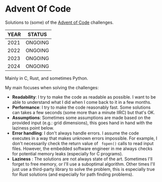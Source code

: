 # Advent Of Code

Solutions to (some) of the [Advent of Code](https://adventofcode.com/) challenges.

| YEAR | STATUS  |
|------|---------|
| 2021 | ONGOING |
| 2022 | ONGOING |
| 2023 | ONGOING |
| 2024 | ONGOING |

Mainly in C, Rust, and sometimes Python.

My main focuses when solving the challenges:

- **Readability**: I try to make the code as readable as possible. I want to be able to understand what I did when I come back to it in a few months.
- **Performance**: I try to make the code reasonably fast. Some solutions can takes a few seconds (some more than a minute IIRC) but that's OK.
- **Assumptions**: Sometimes some assumptions are made based on the provided input (e.g.: grid dimensions), this goes hand in hand with the laziness point below.
- **Error handling**: I don't always handle errors. I assume the code executes in a way that makes unknown errors impossible. For example, I don't necessarily check the return value of ` fopen()` calls to read input files. However, the embedded software engineer in me always checks for potential memory leaks (especially for C programs).
- **Laziness** : The solutions are not always state of the art. Sometimes I'll forget to free memory, or I'll use a suboptimal algorithm. Other times I'll just use a third-party library to solve the problem, this is especially true for Rust solutions (and especially for path finding problems).
